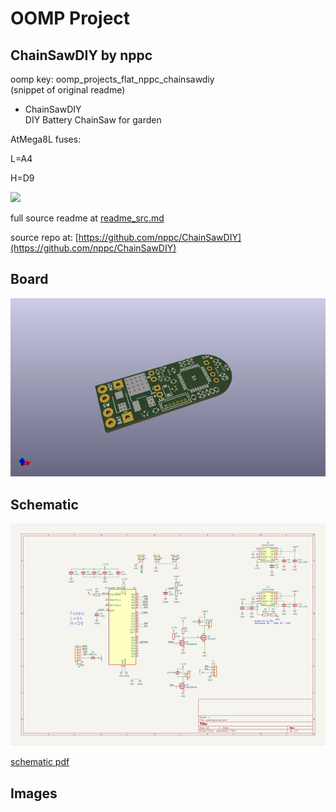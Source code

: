 # OOMP Project  
## ChainSawDIY  by nppc  
  
oomp key: oomp_projects_flat_nppc_chainsawdiy  
(snippet of original readme)  
  
- ChainSawDIY  
DIY Battery ChainSaw for garden  
  
AtMega8L fuses:  
  
L=A4  
  
H=D9  
  
<img src="Images/PCB.jpg">  
  
  full source readme at [readme_src.md](readme_src.md)  
  
source repo at: [https://github.com/nppc/ChainSawDIY](https://github.com/nppc/ChainSawDIY)  
## Board  
  
[![working_3d.png](working_3d_600.png)](working_3d.png)  
## Schematic  
  
[![working_schematic.png](working_schematic_600.png)](working_schematic.png)  
  
[schematic pdf](working_schematic.pdf)  
## Images  
